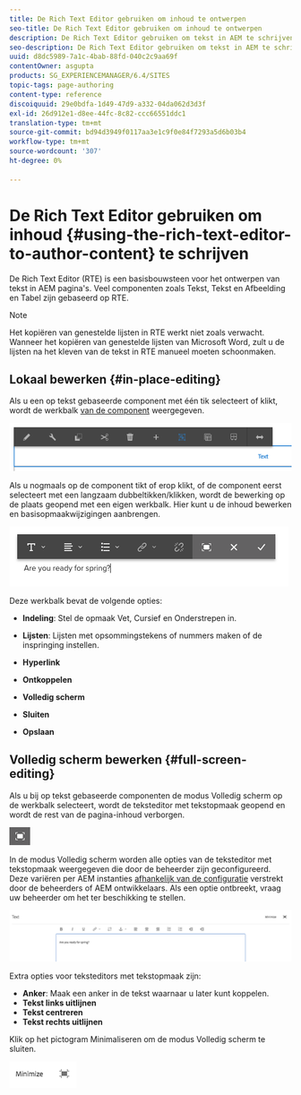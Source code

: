 ```yaml
---
title: De Rich Text Editor gebruiken om inhoud te ontwerpen
seo-title: De Rich Text Editor gebruiken om inhoud te ontwerpen
description: De Rich Text Editor gebruiken om tekst in AEM te schrijven.
seo-description: De Rich Text Editor gebruiken om tekst in AEM te schrijven.
uuid: d8dc5989-7a1c-4bab-88fd-040c2c9aa69f
contentOwner: asgupta
products: SG_EXPERIENCEMANAGER/6.4/SITES
topic-tags: page-authoring
content-type: reference
discoiquuid: 29e0bdfa-1d49-47d9-a332-04da062d3d3f
exl-id: 26d912e1-d8ee-44fc-8c82-ccc66551ddc1
translation-type: tm+mt
source-git-commit: bd94d3949f0117aa3e1c9f0e84f7293a5d6b03b4
workflow-type: tm+mt
source-wordcount: '307'
ht-degree: 0%

---
```


# De Rich Text Editor gebruiken om inhoud {#using-the-rich-text-editor-to-author-content} te schrijven

De Rich Text Editor (RTE) is een basisbouwsteen voor het ontwerpen van tekst in AEM pagina&#39;s. Veel componenten zoals Tekst, Tekst en Afbeelding en Tabel zijn gebaseerd op RTE.

>[!NOTE]
>
>Het kopiëren van genestelde lijsten in RTE werkt niet zoals verwacht. Wanneer het kopiëren van genestelde lijsten van Microsoft Word, zult u de lijsten na het kleven van de tekst in RTE manueel moeten schoonmaken.

## Lokaal bewerken {#in-place-editing}

Als u een op tekst gebaseerde component met één tik selecteert of klikt, wordt de werkbalk [van de component](../sites-authoring/editing-content.md#edit-configure-copy-cut-delete-paste) weergegeven.

![screen_shot_2018-03-21at163054](assets/screen_shot_2018-03-21at163054.png)

Als u nogmaals op de component tikt of erop klikt, of de component eerst selecteert met een langzaam dubbeltikken/klikken, wordt de bewerking op de plaats geopend met een eigen werkbalk. Hier kunt u de inhoud bewerken en basisopmaakwijzigingen aanbrengen.

![screen_shot_2018-03-21at163214](assets/screen_shot_2018-03-21at163214.png)

Deze werkbalk bevat de volgende opties:

* **Indeling**: Stel de opmaak Vet, Cursief en Onderstrepen in.

* **Lijsten**: Lijsten met opsommingstekens of nummers maken of de inspringing instellen.

* **Hyperlink**

* **Ontkoppelen**

* **Volledig scherm**

* **Sluiten**

* **Opslaan**

## Volledig scherm bewerken {#full-screen-editing}

Als u bij op tekst gebaseerde componenten de modus Volledig scherm op de werkbalk selecteert, wordt de teksteditor met tekstopmaak geopend en wordt de rest van de pagina-inhoud verborgen.

![](do-not-localize/screen_shot_2018-03-21at163236.png)

In de modus Volledig scherm worden alle opties van de teksteditor met tekstopmaak weergegeven die door de beheerder zijn geconfigureerd. Deze variëren per AEM instanties [afhankelijk van de configuratie](../sites-administering/rich-text-editor.md) verstrekt door de beheerders of AEM ontwikkelaars. Als een optie ontbreekt, vraag uw beheerder om het ter beschikking te stellen.

![screen_shot_2018-03-21at163248](assets/screen_shot_2018-03-21at163248.png)

Extra opties voor teksteditors met tekstopmaak zijn:

* **Anker**: Maak een anker in de tekst waarnaar u later kunt koppelen.
* **Tekst links uitlijnen**
* **Tekst centreren**
* **Tekst rechts uitlijnen**

Klik op het pictogram Minimaliseren om de modus Volledig scherm te sluiten.

![screen_shot_2018-03-21at163323](assets/screen_shot_2018-03-21at163323.png)
